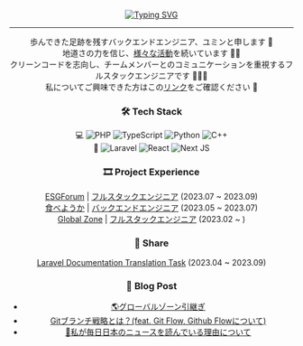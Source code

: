 <!-- Don't just fork or copy it. Star it, please 🥺  -->

<!-- For Check
<img src="https://github-readme-stats.vercel.app/api/top-langs/?username=yuminn-k&layout=compact"><br><br>
<img src="https://github-readme-stats.vercel.app/api?username=yuminn-k&show_icons=true">
-->

<div align="center">
<br><br><br>

[![Typing SVG](https://readme-typing-svg.herokuapp.com?font=Oleo+Script&color=9D9ED2&size=35&center=true&vCenter=true&width=404&height=53&lines=%E3%80%80%E3%80%80記憶より記録を+%E3%80%80%E3%80%80)](https://git.io/typing-svg)

---

歩んできた足跡を残すバックエンドエンジニア、ユミンと申します 👣  
地道さの力を信じ、[様々な活動](https://yuminnk-devlog.vercel.app/%E7%A7%81%E6%AF%8E%E6%97%A5%E6%97%A5%E6%9C%AC%E8%AA%AD%E7%90%86%E7%94%B1)を続いています ✍🏻  
クリーンコードを志向し、チームメンバーとのコミュニケーションを重視するフルスタックエンジニアです 👨🏻‍💻  
私についてご興味できた方はこの[リンク]()をご確認ください 📝
  <!--私についてご興味できた方はこの[リンク](https://www.notion.so/64bd48e441a44f4899fb75844280c58c?pvs=4)をご確認ください 📝-->


### 🛠  Tech Stack

💻  ![PHP](https://img.shields.io/badge/php-%23777BB4.svg?style=for-the-badge&logo=php&logoColor=white)  ![TypeScript](https://img.shields.io/badge/typescript-%23007ACC.svg?style=for-the-badge&logo=typescript&logoColor=white)  ![Python](https://img.shields.io/badge/python-3670A0?style=for-the-badge&logo=python&logoColor=ffdd54)  ![C++](https://img.shields.io/badge/c++-%2300599C.svg?style=for-the-badge&logo=c%2B%2B&logoColor=white)  
🔩  ![Laravel](https://img.shields.io/badge/laravel-%23FF2D20.svg?style=for-the-badge&logo=laravel&logoColor=white)  ![React](https://img.shields.io/badge/react-%2320232a.svg?style=for-the-badge&logo=react&logoColor=%2361DAFB)  ![Next JS](https://img.shields.io/badge/Next-black?style=for-the-badge&logo=next.js&logoColor=white)

### 🎞 Project Experience

[ESGForum](https://github.com/ESGForumWebSiteDev) | [フルスタックエンジニア](https://yuminnk-devlog.vercel.app/%E5%BD%B9%E5%89%B2%E8%80%83%E7%9B%B4%E5%A4%A7%E5%AD%A6esg%E5%AE%9F%E8%B7%B5%E5%9B%9E%E9%A1%A7) (2023.07 ~ 2023.09)  
[食べようか](https://github.com/Tabeyouka) | [バックエンドエンジニア](https://yuminnk-devlog.vercel.app/%E4%BB%8A%E5%B9%B4%E5%88%9D%E9%A3%9F%E5%9B%9E%E9%A1%A7) (2023.05 ~ 2023.07)  
[Global Zone](https://github.com/2P3S/project_E-GLOBAL-ZONE_main-repo) | [フルスタックエンジニア](https://devyuminkim-devlog.vercel.app/%E5%BC%95%E7%B6%99) (2023.02 ~ )

### 🙌 Share

[Laravel Documentation Translation Task](https://github.com/laravelkr/docs) (2023.04 ~ 2023.09)


### 📝 Blog Post

- [🌎グローバルゾーン引継ぎ](https://yuminnk-devlog.vercel.app/%E5%BC%95%E7%B6%99)
- [Gitブランチ戦略とは？(feat. Git Flow, Github Flowについて)](https://yuminnk-devlog.vercel.app/git%E6%88%A6%E7%95%A5feat-git-flow-github-flow)
- [📰私が毎日日本のニュースを読んでいる理由について](https://yuminnk-devlog.vercel.app/%E7%A7%81%E6%AF%8E%E6%97%A5%E6%97%A5%E6%9C%AC%E8%AA%AD%E7%90%86%E7%94%B1)


<!--
![](./profile-3d-contrib/profile-night-rainbow.svg)
-->
</div>
